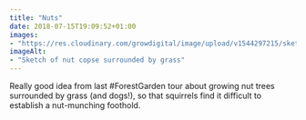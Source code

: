 ```yaml
---
title: "Nuts"
date: 2018-07-15T19:09:52+01:00
images: 
- "https://res.cloudinary.com/growdigital/image/upload/v1544297215/sketch-43224766342.jpg"
imageAlt: 
- "Sketch of nut copse surrounded by grass"
---
```


Really good idea from last #ForestGarden tour about growing nut trees surrounded by grass (and dogs!), so that squirrels find it difficult to establish a nut-munching foothold. 
